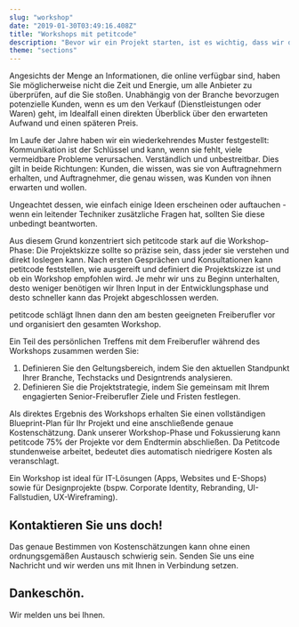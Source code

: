 ```yaml
---
slug: "workshop"
date: "2019-01-30T03:49:16.408Z"
title: "Workshops mit petitcode"
description: "Bevor wir ein Projekt starten, ist es wichtig, dass wir die spezifischen Anforderungen jedes Kunden vollständig erfassen"
theme: "sections"
---
```


<Sections>
<Section>
<SectionContent>

Angesichts der Menge an Informationen, die online verfügbar sind, haben Sie möglicherweise nicht die Zeit und Energie, um alle Anbieter zu überprüfen, auf die Sie stoßen. Unabhängig von der Branche bevorzugen potenzielle Kunden, wenn es um den Verkauf (Dienstleistungen oder Waren) geht, im Idealfall einen direkten Überblick über den erwarteten Aufwand und einen späteren Preis.

Im Laufe der Jahre haben wir ein wiederkehrendes Muster festgestellt: Kommunikation ist der Schlüssel und kann, wenn sie fehlt, viele vermeidbare Probleme verursachen. Verständlich und unbestreitbar. Dies gilt in beide Richtungen: Kunden, die wissen, was sie von Auftragnehmern erhalten, und Auftragnehmer, die genau wissen, was Kunden von ihnen erwarten und wollen.

Ungeachtet dessen, wie einfach einige Ideen erscheinen oder auftauchen - wenn ein leitender Techniker zusätzliche Fragen hat, sollten Sie diese unbedingt beantworten. 

</SectionContent>
</Section>
<Section reverse>
<SectionContent>

Aus diesem Grund konzentriert sich petitcode stark auf die Workshop-Phase: Die Projektskizze sollte so präzise sein, dass jeder sie verstehen und direkt loslegen kann. Nach ersten Gesprächen und Konsultationen kann petitcode feststellen, wie ausgereift und definiert die Projektskizze ist und ob ein Workshop empfohlen wird. Je mehr wir uns zu Beginn unterhalten, desto weniger benötigen wir Ihren Input in der Entwicklungsphase und desto schneller kann das Projekt abgeschlossen werden.

petitcode schlägt Ihnen dann den am besten geeigneten Freiberufler vor und organisiert den gesamten Workshop.

Ein Teil des persönlichen Treffens mit dem Freiberufler während des Workshops zusammen werden Sie:
1) Definieren Sie den Geltungsbereich, indem Sie den aktuellen Standpunkt Ihrer Branche, Techstacks und Designtrends analysieren.
2) Definieren Sie die Projektstrategie, indem Sie gemeinsam mit Ihrem engagierten Senior-Freiberufler Ziele und Fristen festlegen.

Als direktes Ergebnis des Workshops erhalten Sie einen vollständigen Blueprint-Plan für Ihr Projekt und eine anschließende genaue Kostenschätzung. Dank unserer Workshop-Phase und Fokussierung kann petitcode 75% der Projekte vor dem Endtermin abschließen. Da Petitcode stundenweise arbeitet, bedeutet dies automatisch niedrigere Kosten als veranschlagt.

Ein Workshop ist ideal für IT-Lösungen (Apps, Websites und E-Shops) sowie für Designprojekte (bspw. Corporate Identity, Rebranding, UI-Fallstudien, UX-Wireframing).

</SectionContent>
</Section>
<Section inverted scrollId="contact">
<SectionContent>
<ClientForm scrollTo="contact">
<FormIntro>

# Kontaktieren Sie uns doch!

Das genaue Bestimmen von Kostenschätzungen kann ohne einen ordnungsgemäßen Austausch schwierig sein. Senden Sie uns eine Nachricht und wir werden uns mit Ihnen in Verbindung setzen.

</FormIntro>
<FormSuccess>

# Dankeschön.

Wir melden uns bei Ihnen.

</FormSuccess>
</ClientForm>
</SectionContent>
</Section>
</Sections>